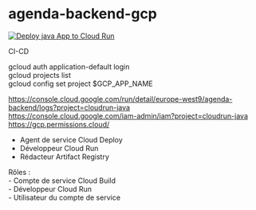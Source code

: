 # agenda-backend-gcp

[![Deploy java App to Cloud Run](https://github.com/nicolashornuel/agenda-backend-gcp/actions/workflows/GCP-Deploy.yml/badge.svg?branch=master)](https://github.com/nicolashornuel/agenda-backend-gcp/actions/workflows/GCP-Deploy.yml)

CI-CD

gcloud auth application-default login  
gcloud projects list  
gcloud config set project $GCP_APP_NAME  


https://console.cloud.google.com/run/detail/europe-west9/agenda-backend/logs?project=cloudrun-java  
https://console.cloud.google.com/iam-admin/iam?project=cloudrun-java  
https://gcp.permissions.cloud/ 
 - Agent de service Cloud Deploy
 - Développeur Cloud Run
 - Rédacteur Artifact Registry

Rôles :   
	- Compte de service Cloud Build  
	- Développeur Cloud Run  
	- Utilisateur du compte de service  

